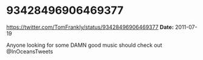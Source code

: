 # 93428496906469377
https://twitter.com/TomFrankly/status/93428496906469377
**Date:** 2011-07-19

Anyone looking for some DAMN good music should check out @InOceansTweets
